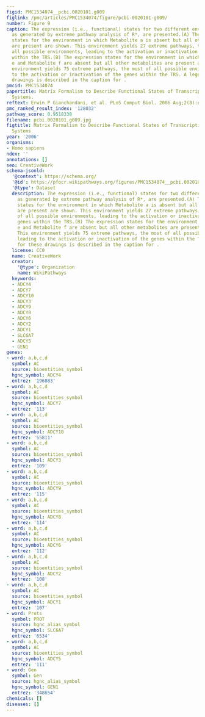 ```yaml
---
figid: PMC1534074__pcbi.0020101.g009
figlink: /pmc/articles/PMC1534074/figure/pcbi-0020101-g009/
number: Figure 9
caption: The expression (i.e., functional) states for two different environments,
  as generated by extreme pathway analysis of R*, are presented.(A) The expression
  states for the environment in which Metabolite a is absent but all other metabolites
  are present are shown. This environment yields 27 extreme pathways, the least of
  all possible environments, leading to the activation or inactivation of the genes
  within the TRS.(B) The expression states for the environment in which Metabolite
  e and Metabolite f are absent but all other metabolites are present are shown. This
  environment yields 75 extreme pathways, the most of all possible environments, leading
  to the activation or inactivation of the genes within the TRS. A legend for these
  drawings is described in the caption for .
pmcid: PMC1534074
papertitle: Matrix Formalism to Describe Functional States of Transcriptional Regulatory
  Systems.
reftext: Erwin P Gianchandani, et al. PLoS Comput Biol. 2006 Aug;2(8):e101.
pmc_ranked_result_index: '128032'
pathway_score: 0.9518338
filename: pcbi.0020101.g009.jpg
figtitle: Matrix Formalism to Describe Functional States of Transcriptional Regulatory
  Systems
year: '2006'
organisms:
- Homo sapiens
ndex: ''
annotations: []
seo: CreativeWork
schema-jsonld:
  '@context': https://schema.org/
  '@id': https://pfocr.wikipathways.org/figures/PMC1534074__pcbi.0020101.g009.html
  '@type': Dataset
  description: The expression (i.e., functional) states for two different environments,
    as generated by extreme pathway analysis of R*, are presented.(A) The expression
    states for the environment in which Metabolite a is absent but all other metabolites
    are present are shown. This environment yields 27 extreme pathways, the least
    of all possible environments, leading to the activation or inactivation of the
    genes within the TRS.(B) The expression states for the environment in which Metabolite
    e and Metabolite f are absent but all other metabolites are present are shown.
    This environment yields 75 extreme pathways, the most of all possible environments,
    leading to the activation or inactivation of the genes within the TRS. A legend
    for these drawings is described in the caption for .
  license: CC0
  name: CreativeWork
  creator:
    '@type': Organization
    name: WikiPathways
  keywords:
  - ADCY4
  - ADCY7
  - ADCY10
  - ADCY3
  - ADCY9
  - ADCY8
  - ADCY6
  - ADCY2
  - ADCY1
  - SLC6A7
  - ADCY5
  - GEN1
genes:
- word: a,b,c,d
  symbol: AC
  source: bioentities_symbol
  hgnc_symbol: ADCY4
  entrez: '196883'
- word: a,b,c,d
  symbol: AC
  source: bioentities_symbol
  hgnc_symbol: ADCY7
  entrez: '113'
- word: a,b,c,d
  symbol: AC
  source: bioentities_symbol
  hgnc_symbol: ADCY10
  entrez: '55811'
- word: a,b,c,d
  symbol: AC
  source: bioentities_symbol
  hgnc_symbol: ADCY3
  entrez: '109'
- word: a,b,c,d
  symbol: AC
  source: bioentities_symbol
  hgnc_symbol: ADCY9
  entrez: '115'
- word: a,b,c,d
  symbol: AC
  source: bioentities_symbol
  hgnc_symbol: ADCY8
  entrez: '114'
- word: a,b,c,d
  symbol: AC
  source: bioentities_symbol
  hgnc_symbol: ADCY6
  entrez: '112'
- word: a,b,c,d
  symbol: AC
  source: bioentities_symbol
  hgnc_symbol: ADCY2
  entrez: '108'
- word: a,b,c,d
  symbol: AC
  source: bioentities_symbol
  hgnc_symbol: ADCY1
  entrez: '107'
- word: Prots
  symbol: PROT
  source: hgnc_alias_symbol
  hgnc_symbol: SLC6A7
  entrez: '6534'
- word: a,b,c,d
  symbol: AC
  source: bioentities_symbol
  hgnc_symbol: ADCY5
  entrez: '111'
- word: Gen
  symbol: Gen
  source: hgnc_alias_symbol
  hgnc_symbol: GEN1
  entrez: '348654'
chemicals: []
diseases: []
---
```

